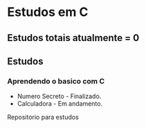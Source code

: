 # Estudos em C

## Estudos totais atualmente = 0

## Estudos

### Aprendendo o basico com C
* Numero Secreto - Finalizado.
* Calculadora - Em andamento.

Repositorio para estudos


